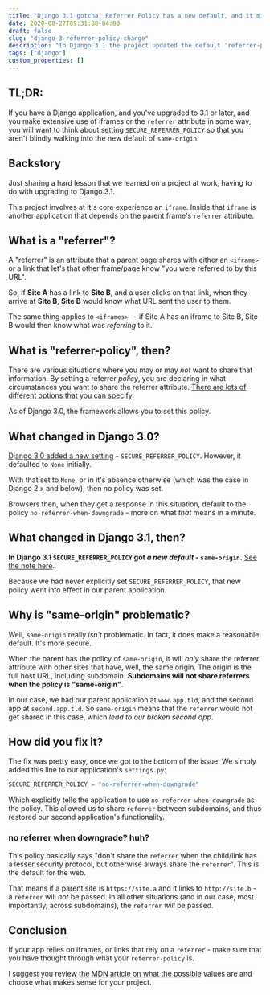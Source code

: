```yaml
---
title: "Django 3.1 gotcha: Referrer Policy has a new default, and it might break iframes and links"
date: 2020-08-27T09:31:08-04:00
draft: false
slug: "django-3-referrer-policy-change"
description: "In Django 3.1 the project updated the default 'referrer-policy' to be 'same-origin', which might lead to unexpected results in your project."
tags: ["django"]
custom_properties: []
---
```


## TL;DR:

If you have a Django application, and you've upgraded to 3.1 or later, and you make extensive use of iframes or the `referrer` attribute in some way, you will want to think about setting `SECURE_REFERRER_POLICY` so that you aren't blindly walking into the new default of `same-origin`.

## Backstory

Just sharing a hard lesson that we learned on a project at work, having to do with upgrading to Django 3.1.

This project involves at it's core experience an `iframe`. Inside that `iframe` is another application that depends on the parent frame's `referrer` attribute.

## What is a "referrer"?

A "referrer" is an attribute that a parent page shares with either an `<iframe>` or a link that let's that other frame/page know "you were referred to by this URL".

So, if **Site A** has a link to **Site B**, and a user clicks on that link, when they arrive at **Site B**, **Site B** would know what URL sent the user to them.

The same thing applies to `<iframes> ` - if Site A has an iframe to Site B, Site B would then know what was _referring_ to it.

## What is "referrer-policy", then?

There are various situations where you may or may _not_ want to share that information. By setting a referrer *policy*, you are declaring in what circumstances you want to share the referrer attribute. [There are lots of different options that you can specify](https://developer.mozilla.org/en-US/docs/Web/HTTP/Headers/Referrer-Policy).

 As of Django 3.0, the framework allows you to set this policy.

 ## What changed in Django 3.0?

[Django 3.0 added a new setting](https://docs.djangoproject.com/en/3.1/ref/settings/#std:setting-SECURE_REFERRER_POLICY) - `SECURE_REFERRER_POLICY`. However, it defaulted to `None` initially.

With that set to `None`, or in it's absence otherwise (which was the case in Django 2.x and below), then no policy was set.

Browsers then, when they get a response in this situation, default to the policy  `no-referrer-when-downgrade` - more on what _that_ means in a minute.

 ## What changed in Django 3.1, then?

**In Django 3.1  `SECURE_REFERRER_POLICY` got *a new default* - `same-origin`.** [See the note here](https://docs.djangoproject.com/en/3.1/ref/settings/#std:setting-SECURE_REFERRER_POLICY).

Because we had never explicitly set `SECURE_REFERRER_POLICY`, that new policy went into effect in our parent application.

## Why is "same-origin" problematic?

Well, `same-origin` really _isn't_ problematic. In fact, it does make a reasonable default. It's more secure.

When the parent has the policy of `same-origin`, it will _only_ share the referrer attribute with other sites that have, well, the same origin. The origin is the full host URL, including subdomain. **Subdomains will not share referrers when the policy is "same-origin"**.

In our case, we had our parent application at `www.app.tld`, and the second app at `second.app.tld`. So `same-origin` means that the `referrer` would not get shared in this case, which _lead to our broken second app_.

## How did you fix it?

The fix was pretty easy, once we got to the bottom of the issue. We simply added this line to our application's `settings.py`:

```python
SECURE_REFERRER_POLICY = "no-referrer-when-downgrade"
```

Which explicitly tells the application to use `no-referrer-when-downgrade` as the policy. This allowed us to share `referrer` between subdomains, and thus restored our second application's functionality.

### no referrer when downgrade? huh?

This policy basically says "don't share the `referrer` when the child/link has a lesser security protocol, but otherwise always share the `referrer`". This is the default for the web.

That means if a parent site is `https://site.a` and it links to `http://site.b` - a `referrer` will  _not_ be passed. In all other situations (and in our case, most importantly, across subdomains), the `referrer` *will* be passed.

## Conclusion

If your app relies on iframes, or links that rely on a `referrer` - make sure that you have thought through what your `referrer-policy` is.

I suggest you review [the MDN article on what the possible](https://developer.mozilla.org/en-US/docs/Web/HTTP/Headers/Referrer-Policy) values are and choose what makes sense for your project.
